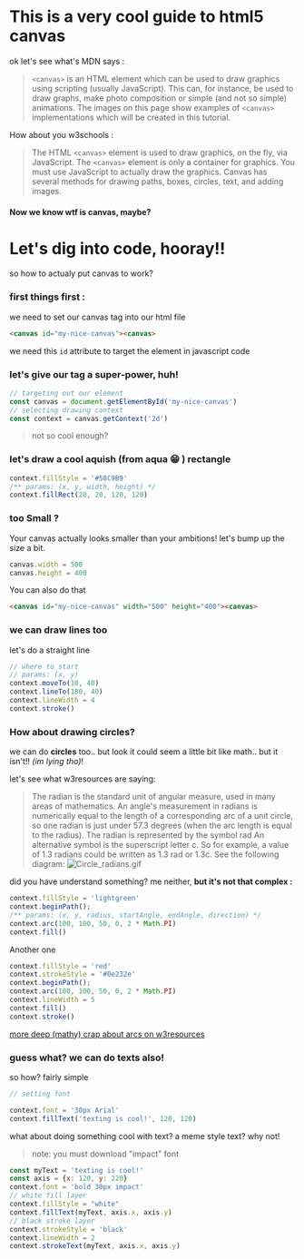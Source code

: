 # This is a very cool guide to html5 canvas

ok let's see what's MDN says : 

> `<canvas>` is an HTML element which can be used to draw graphics using scripting (usually JavaScript). This can, for instance, be used to draw graphs, make photo composition or simple (and not so simple) animations. The images on this page show examples of `<canvas>` implementations which will be created in this tutorial.

How about you w3schools : 
> The HTML `<canvas>` element is used to draw graphics, on the fly, via JavaScript.
The `<canvas>` element is only a container for graphics. You must use JavaScript to actually draw the graphics.
Canvas has several methods for drawing paths, boxes, circles, text, and adding images.

#### Now we know wtf is canvas, maybe?

# Let's dig into code, hooray!!
so how to actualy put canvas to work?
### first things first :
we need to set our canvas tag into our html file

```html
<canvas id="my-nice-canvas"><canvas>
```
we need this `id` attribute to target the element in javascript code

### let's give our tag a super-power, huh!

```js
// targeting out our element
const canvas = document.getElementById('my-nice-canvas')
// selecting drawing context
const context = canvas.getContext('2d')
```
> not so cool enough?

### let's draw a cool aquish (from aqua :grin: ) rectangle

```js
context.fillStyle = '#58C9B9'
/** params: (x, y, width, height) */
context.fillRect(20, 20, 120, 120)
```

### too Small ?

Your canvas actually looks smaller than your ambitions! let's bump up the size a bit.

```js
canvas.width = 500
canvas.height = 400
```

You can also do that

```html
<canvas id="my-nice-canvas" width="500" height="400"><canvas>
```

### we can draw lines too

let's do a straight line

```js
// where to start
// params: (x, y)
context.moveTo(10, 40)
context.lineTo(180, 40)
context.lineWidth = 4
context.stroke()
```

### How about drawing circles? 
we can do **circles** too.. but look it could seem a little bit like math.. but it isn't!! _(im lying tho)_!

let's see what w3resources are saying:

> The radian is the standard unit of angular measure, used in many areas of mathematics. An angle's measurement in radians is numerically equal to the length of a corresponding arc of a unit circle, so one radian is just under 57.3 degrees (when the arc length is equal to the radius). The radian is represented by the symbol rad An alternative symbol is the superscript letter c. So for example, a value of 1.3 radians could be written as 1.3 rad or 1.3c. See the following diagram:
![Circle_radians.gif](http://www.w3resource.com/w3r_images/Circle_radians.gif)

did you have understand something? me neither, **but it's not that complex :**

 ```js
context.fillStyle = 'lightgreen'
context.beginPath();
/** params: (x, y, radius, startAngle, endAngle, direction) */
context.arc(100, 100, 50, 0, 2 * Math.PI)
context.fill()
 ```
Another one

```js
context.fillStyle = 'red'
context.strokeStyle = '#0e232e'
context.beginPath();
context.arc(100, 100, 50, 0, 2 * Math.PI)
context.lineWidth = 5
context.fill()
context.stroke()
```
[more deep (mathy) crap about arcs on w3resources](http://www.w3resource.com/html5-canvas/html5-canvas-arc.php)

### guess what? we can do texts also!
so how? fairly simple

```js
// setting font

context.font = '30px Arial'
context.fillText('texting is cool!', 120, 120)

```

what about doing something cool with text? a meme style text? why not!

> note: you must download "impact" font

```js
const myText = 'texting is cool!'
const axis = {x: 120, y: 220}
context.font = 'bold 30px impact'
// white fill layer
context.fillStyle = "white"
context.fillText(myText, axis.x, axis.y)
// black stroke layer
context.strokeStyle = 'black'
context.lineWidth = 2
context.strokeText(myText, axis.x, axis.y)
```

<!-- ## Here comes the best (& worst part) : **Images** -->


